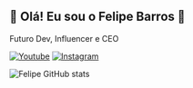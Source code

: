## 🔹 Olá! Eu sou o Felipe Barros 🔹
Futuro Dev, Influencer e CEO

[![Youtube](https://img.shields.io/badge/YouTube-FF0000?style=for-the-badge&logo=youtube&logoColor=white)](https://www.youtube.com/@guelphzin9964)
[![Instagram](https://img.shields.io/badge/Instagram-E4405F?style=for-the-badge&logo=instagram&logoColor=white)](https://www.instagram.com/feliphito/)

![Felipe GitHub stats](https://github-readme-stats.vercel.app/api?username=devfraga&show_icons=true&theme=dracula&count_private=true)
